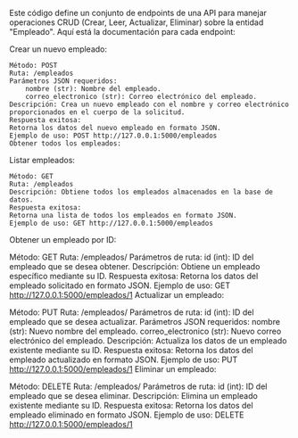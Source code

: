 Este código define un conjunto de endpoints de una API para manejar operaciones CRUD (Crear, Leer, Actualizar, Eliminar) sobre la entidad "Empleado". Aquí está la documentación para cada endpoint:

Crear un nuevo empleado:

    Método: POST
    Ruta: /empleados
    Parámetros JSON requeridos:
        nombre (str): Nombre del empleado.
        correo_electronico (str): Correo electrónico del empleado.
    Descripción: Crea un nuevo empleado con el nombre y correo electrónico proporcionados en el cuerpo de la solicitud.
    Respuesta exitosa:
    Retorna los datos del nuevo empleado en formato JSON.
    Ejemplo de uso: POST http://127.0.0.1:5000/empleados
    Obtener todos los empleados:

Listar empleados:

    Método: GET
    Ruta: /empleados
    Descripción: Obtiene todos los empleados almacenados en la base de datos.
    Respuesta exitosa:
    Retorna una lista de todos los empleados en formato JSON.
    Ejemplo de uso: GET http://127.0.0.1:5000/empleados


Obtener un empleado por ID:

Método: GET
Ruta: /empleados/<id>
Parámetros de ruta:
    id (int): ID del empleado que se desea obtener.
Descripción: Obtiene un empleado específico mediante su ID.
Respuesta exitosa:
Retorna los datos del empleado solicitado en formato JSON.
Ejemplo de uso: GET http://127.0.0.1:5000/empleados/1
Actualizar un empleado:

Método: PUT
Ruta: /empleados/<id>
Parámetros de ruta:
    id (int): ID del empleado que se desea actualizar.
Parámetros JSON requeridos:
nombre (str): Nuevo nombre del empleado.
correo_electronico (str): Nuevo correo electrónico del empleado.
Descripción: Actualiza los datos de un empleado existente mediante su ID.
Respuesta exitosa:
Retorna los datos del empleado actualizado en formato JSON.
Ejemplo de uso: PUT http://127.0.0.1:5000/empleados/1
Eliminar un empleado:

Método: DELETE
Ruta: /empleados/<id>
Parámetros de ruta:
    id (int): ID del empleado que se desea eliminar.
Descripción: Elimina un empleado existente mediante su ID.
Respuesta exitosa:
Retorna los datos del empleado eliminado en formato JSON.
Ejemplo de uso: DELETE http://127.0.0.1:5000/empleados/1
